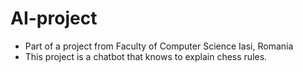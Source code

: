 # AI-project

* Part of a project from Faculty of Computer Science Iasi, Romania
* This project is a chatbot that knows to explain chess rules.
